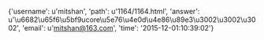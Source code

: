 {'username': u'mitshan', 'path': u'1164/1164.html', 'answer': u'\u6682\u65f6\u5bf9ucore\u5e76\u4e0d\u4e86\u89e3\u3002\u3002\u3002', 'email': u'mitshan@163.com', 'time': '2015-12-01:10:39:02'}